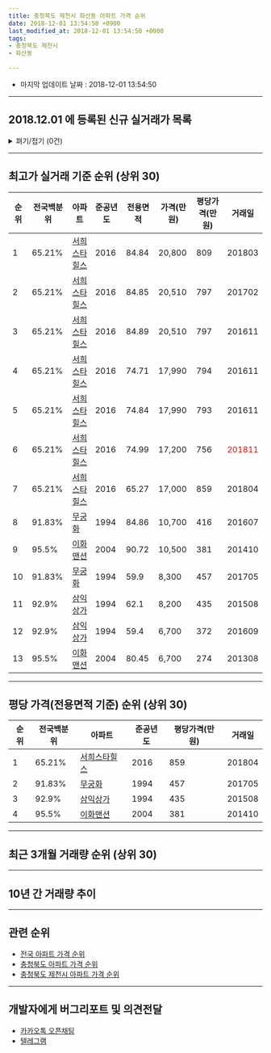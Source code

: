 ```yaml
---
title: 충청북도 제천시 화산동 아파트 가격 순위
date: 2018-12-01 13:54:50 +0900
last_modified_at: 2018-12-01 13:54:50 +0900
tags:
- 충청북도 제천시
- 화산동

---
```


* 마지막 업데이트 날짜 : 2018-12-01 13:54:50

---

## 2018.12.01 에 등록된 신규 실거래가 목록

<details>
<summary>펴기/접기 (0건)</summary>
<div markdown="1">

|아파트|전국백분위|준공년도|전용면적|가격(만원)|평당가격(만원)|거래일|
|---|---|---|---|---|---|---|
|없음|||||||


</div>
</details>

---

## 최고가 실거래 기준 순위 (상위 30)


|순위|전국백분위|아파트|준공년도|전용면적|가격(만원)|평당가격(만원)|거래일|
|---|---|---|---|---|---|---|---|
|1|65.21%|[서희스타힐스](https://search.naver.com/search.naver?query=%EC%B6%A9%EC%B2%AD%EB%B6%81%EB%8F%84+%EC%A0%9C%EC%B2%9C%EC%8B%9C+%ED%99%94%EC%82%B0%EB%8F%99+%EC%84%9C%ED%9D%AC%EC%8A%A4%ED%83%80%ED%9E%90%EC%8A%A4)|2016|84.84|20,800|809|201803|
|2|65.21%|[서희스타힐스](https://search.naver.com/search.naver?query=%EC%B6%A9%EC%B2%AD%EB%B6%81%EB%8F%84+%EC%A0%9C%EC%B2%9C%EC%8B%9C+%ED%99%94%EC%82%B0%EB%8F%99+%EC%84%9C%ED%9D%AC%EC%8A%A4%ED%83%80%ED%9E%90%EC%8A%A4)|2016|84.85|20,510|797|201702|
|3|65.21%|[서희스타힐스](https://search.naver.com/search.naver?query=%EC%B6%A9%EC%B2%AD%EB%B6%81%EB%8F%84+%EC%A0%9C%EC%B2%9C%EC%8B%9C+%ED%99%94%EC%82%B0%EB%8F%99+%EC%84%9C%ED%9D%AC%EC%8A%A4%ED%83%80%ED%9E%90%EC%8A%A4)|2016|84.89|20,510|797|201611|
|4|65.21%|[서희스타힐스](https://search.naver.com/search.naver?query=%EC%B6%A9%EC%B2%AD%EB%B6%81%EB%8F%84+%EC%A0%9C%EC%B2%9C%EC%8B%9C+%ED%99%94%EC%82%B0%EB%8F%99+%EC%84%9C%ED%9D%AC%EC%8A%A4%ED%83%80%ED%9E%90%EC%8A%A4)|2016|74.71|17,990|794|201611|
|5|65.21%|[서희스타힐스](https://search.naver.com/search.naver?query=%EC%B6%A9%EC%B2%AD%EB%B6%81%EB%8F%84+%EC%A0%9C%EC%B2%9C%EC%8B%9C+%ED%99%94%EC%82%B0%EB%8F%99+%EC%84%9C%ED%9D%AC%EC%8A%A4%ED%83%80%ED%9E%90%EC%8A%A4)|2016|74.84|17,990|793|201611|
|6|65.21%|[서희스타힐스](https://search.naver.com/search.naver?query=%EC%B6%A9%EC%B2%AD%EB%B6%81%EB%8F%84+%EC%A0%9C%EC%B2%9C%EC%8B%9C+%ED%99%94%EC%82%B0%EB%8F%99+%EC%84%9C%ED%9D%AC%EC%8A%A4%ED%83%80%ED%9E%90%EC%8A%A4)|2016|74.99|17,200|756|<span style="color:red">201811</span>|
|7|65.21%|[서희스타힐스](https://search.naver.com/search.naver?query=%EC%B6%A9%EC%B2%AD%EB%B6%81%EB%8F%84+%EC%A0%9C%EC%B2%9C%EC%8B%9C+%ED%99%94%EC%82%B0%EB%8F%99+%EC%84%9C%ED%9D%AC%EC%8A%A4%ED%83%80%ED%9E%90%EC%8A%A4)|2016|65.27|17,000|859|201804|
|8|91.83%|[무궁화](https://search.naver.com/search.naver?query=%EC%B6%A9%EC%B2%AD%EB%B6%81%EB%8F%84+%EC%A0%9C%EC%B2%9C%EC%8B%9C+%ED%99%94%EC%82%B0%EB%8F%99+%EB%AC%B4%EA%B6%81%ED%99%94)|1994|84.86|10,700|416|201607|
|9|95.5%|[이화맨션](https://search.naver.com/search.naver?query=%EC%B6%A9%EC%B2%AD%EB%B6%81%EB%8F%84+%EC%A0%9C%EC%B2%9C%EC%8B%9C+%ED%99%94%EC%82%B0%EB%8F%99+%EC%9D%B4%ED%99%94%EB%A7%A8%EC%85%98)|2004|90.72|10,500|381|201410|
|10|91.83%|[무궁화](https://search.naver.com/search.naver?query=%EC%B6%A9%EC%B2%AD%EB%B6%81%EB%8F%84+%EC%A0%9C%EC%B2%9C%EC%8B%9C+%ED%99%94%EC%82%B0%EB%8F%99+%EB%AC%B4%EA%B6%81%ED%99%94)|1994|59.9|8,300|457|201705|
|11|92.9%|[삼익상가](https://search.naver.com/search.naver?query=%EC%B6%A9%EC%B2%AD%EB%B6%81%EB%8F%84+%EC%A0%9C%EC%B2%9C%EC%8B%9C+%ED%99%94%EC%82%B0%EB%8F%99+%EC%82%BC%EC%9D%B5%EC%83%81%EA%B0%80)|1994|62.1|8,200|435|201508|
|12|92.9%|[삼익상가](https://search.naver.com/search.naver?query=%EC%B6%A9%EC%B2%AD%EB%B6%81%EB%8F%84+%EC%A0%9C%EC%B2%9C%EC%8B%9C+%ED%99%94%EC%82%B0%EB%8F%99+%EC%82%BC%EC%9D%B5%EC%83%81%EA%B0%80)|1994|59.4|6,700|372|201609|
|13|95.5%|[이화맨션](https://search.naver.com/search.naver?query=%EC%B6%A9%EC%B2%AD%EB%B6%81%EB%8F%84+%EC%A0%9C%EC%B2%9C%EC%8B%9C+%ED%99%94%EC%82%B0%EB%8F%99+%EC%9D%B4%ED%99%94%EB%A7%A8%EC%85%98)|2004|80.45|6,700|274|201308|


---

## 평당 가격(전용면적 기준) 순위 (상위 30)


|순위|전국백분위|아파트|준공년도|평당가격(만원)|거래일|
|---|---|---|---|---|---|
|1|65.21%|[서희스타힐스](https://search.naver.com/search.naver?query=%EC%B6%A9%EC%B2%AD%EB%B6%81%EB%8F%84+%EC%A0%9C%EC%B2%9C%EC%8B%9C+%ED%99%94%EC%82%B0%EB%8F%99+%EC%84%9C%ED%9D%AC%EC%8A%A4%ED%83%80%ED%9E%90%EC%8A%A4)|2016|859|201804|
|2|91.83%|[무궁화](https://search.naver.com/search.naver?query=%EC%B6%A9%EC%B2%AD%EB%B6%81%EB%8F%84+%EC%A0%9C%EC%B2%9C%EC%8B%9C+%ED%99%94%EC%82%B0%EB%8F%99+%EB%AC%B4%EA%B6%81%ED%99%94)|1994|457|201705|
|3|92.9%|[삼익상가](https://search.naver.com/search.naver?query=%EC%B6%A9%EC%B2%AD%EB%B6%81%EB%8F%84+%EC%A0%9C%EC%B2%9C%EC%8B%9C+%ED%99%94%EC%82%B0%EB%8F%99+%EC%82%BC%EC%9D%B5%EC%83%81%EA%B0%80)|1994|435|201508|
|4|95.5%|[이화맨션](https://search.naver.com/search.naver?query=%EC%B6%A9%EC%B2%AD%EB%B6%81%EB%8F%84+%EC%A0%9C%EC%B2%9C%EC%8B%9C+%ED%99%94%EC%82%B0%EB%8F%99+%EC%9D%B4%ED%99%94%EB%A7%A8%EC%85%98)|2004|381|201410|


---

## 최근 3개월 거래량 순위 (상위 30)


<div style="width:100%;">
    <canvas id="deal_count_ranking" height="250"></canvas>
</div>


<script>
new Chart(document.getElementById("deal_count_ranking"), {
    type: 'horizontalBar',
    data: {
        labels: ['삼익상가', '서희스타힐스'],
        datasets: [{
            label: '실거래 수',
            data: [2, 1],
            borderColor: "rgba(255, 0, 128, 1)",
            backgroundColor: "rgba(255, 0, 128, 0.5)",
            fill: false,
        }]
    },
    options: {
        responsive: true,
        title: {
            display: true,
            text: '최근 3개월 거래량 순위'
        },
        tooltips: {
            mode: 'index',
            intersect: false,
            callbacks: {
                title: function(tooltipItems, data) {
                    return "실거래 수:";
                },
                label: function(tooltipItem, data) {
                    return data.labels[tooltipItem.index] + ": " + tooltipItem.xLabel;
                }
            }
        },
        hover: {
            mode: 'nearest',
            intersect: true
        },
        scales: {
            xAxes: [{
                display: true,
                scaleLabel: {
                    display: true,
                    labelString: '실거래 수'
                },
                ticks: {
                    suggestedMin: 0,
                }
            }],
            yAxes: [{
                display: true,
                ticks: {
                    autoSkip: false,
                    callback: function(value, index, values) {
                        if (value.length > 15)
                            return value.substr(0, 13) + "...";
                        else
                            return value;
                    }
                },
                scaleLabel: {
                    display: false,
                }
            }]
        }
    }
});

</script>


---

## 10년 간 거래량 추이


<div style="width:100%;">
    <canvas id="deal_progress" height="250"></canvas>
</div>

<script>
new Chart(document.getElementById("deal_progress"), {
    type: 'line',
    data: {
        labels: ['200812','200901','200902','200903','200904','200905','200906','200907','200908','200909','200910','200911','200912','201001','201002','201003','201004','201005','201006','201007','201008','201009','201010','201011','201012','201101','201102','201103','201104','201105','201106','201107','201108','201109','201110','201111','201112','201201','201202','201203','201204','201205','201206','201207','201208','201209','201210','201211','201212','201301','201302','201303','201304','201305','201306','201307','201308','201309','201310','201311','201312','201401','201402','201403','201404','201405','201406','201407','201408','201409','201410','201411','201412','201501','201502','201503','201504','201505','201506','201507','201508','201509','201510','201511','201512','201601','201602','201603','201604','201605','201606','201607','201608','201609','201610','201611','201612','201701','201702','201703','201704','201705','201706','201707','201708','201709','201710','201711','201712','201801','201802','201803','201804','201805','201806','201807','201808','201809','201810','201811','201812'],
        datasets: [{
            label: '실거래 수',
            pointRadius: 1,
            data: [0, 1, 0, 0, 1, 0, 1, 1, 2, 2, 1, 1, 0, 1, 0, 3, 2, 2, 1, 2, 1, 1, 3, 4, 1, 1, 2, 1, 3, 7, 2, 1, 1, 1, 2, 1, 2, 0, 1, 1, 1, 0, 2, 2, 1, 0, 0, 1, 1, 1, 0, 0, 2, 0, 2, 1, 1, 0, 0, 0, 1, 0, 1, 0, 0, 3, 1, 1, 2, 0, 2, 0, 0, 1, 2, 2, 2, 3, 2, 1, 3, 1, 0, 0, 2, 1, 0, 2, 1, 0, 0, 3, 1, 3, 3, 6, 1, 1, 1, 1, 1, 1, 1, 1, 1, 0, 1, 0, 0, 0, 1, 2, 5, 1, 1, 2, 0, 1, 1, 2, 0],
            borderColor: "rgba(255, 201, 14, 1)",
            backgroundColor: "rgba(255, 201, 14, 0.5)",
            fill: true,
        }]
    },
    options: {
        responsive: true,
        title: {
            display: true,
            text: '10년간 거래량 추이'
        },
        tooltips: {
            mode: 'index',
            intersect: false,
        },
        hover: {
            mode: 'nearest',
            intersect: true
        },
        scales: {
            xAxes: [{
                display: true,
                scaleLabel: {
                    display: true,
                    labelString: '년/월'
                }
            }],
            yAxes: [{
                display: true,
                ticks: {
                    suggestedMin: 0,
                },
                scaleLabel: {
                    display: true,
                    labelString: '실거래 수'
                }
            }]
        }
    }
});

</script>


---

## 관련 순위

- [전국 아파트 가격 순위](https://inasie.github.io/apt-ranking/전국)
- [충청북도 아파트 가격 순위](https://inasie.github.io/apt-ranking/충청북도)
- [충청북도 제천시 아파트 가격 순위](https://inasie.github.io/apt-ranking/충청북도-제천시)


---

## 개발자에게 버그리포트 및 의견전달

- [카카오톡 오픈채팅](https://open.kakao.com/o/gLJUAP4)
- [텔레그램](https://t.me/inasie)

